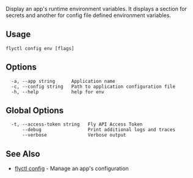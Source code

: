 Display an app's runtime environment variables. It displays a section for
secrets and another for config file defined environment variables.

## Usage
~~~
flyctl config env [flags]
~~~

## Options

~~~
  -a, --app string      Application name
  -c, --config string   Path to application configuration file
  -h, --help            help for env
~~~

## Global Options

~~~
  -t, --access-token string   Fly API Access Token
      --debug                 Print additional logs and traces
      --verbose               Verbose output
~~~

## See Also

* [flyctl config](/docs/flyctl/config/)	 - Manage an app's configuration

